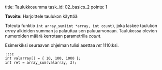 title: Taulukkosumma
task_id: 02_basics_2
points: 1

**Tavoite:** Harjoittele taulukon käyttöä

Toteuta funktio `int array_sum(int *array, int count)`, joka laskee
taulukon _array_ alkioiden summan ja palauttaa sen
paluuarvonaan. Taulukossa olevien numeroiden määrä kerrotaan
parametrilla _count_.

Esimerkiksi seuraavan ohjelman tulisi asettaa _ret_ 1110:ksi.

    :::c
    int valarray[] = { 10, 100, 1000 };
    int ret = array_sum(valarray, 3);
